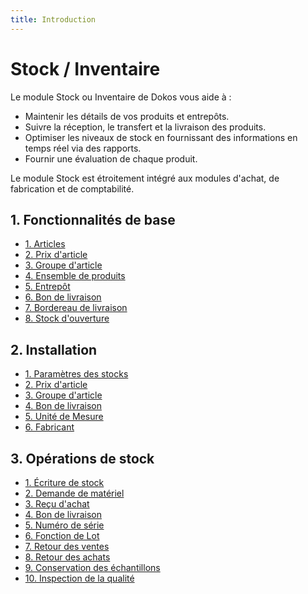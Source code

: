 ```yaml
---
title: Introduction
---
```


# Stock / Inventaire
Le module Stock ou Inventaire de Dokos vous aide à :

- Maintenir les détails de vos produits et entrepôts.
- Suivre la réception, le transfert et la livraison des produits.
- Optimiser les niveaux de stock en fournissant des informations en temps réel via des rapports.
- Fournir une évaluation de chaque produit.

Le module Stock est étroitement intégré aux modules d'achat, de fabrication et de comptabilité.

## 1. Fonctionnalités de base

- [1. Articles](/dokos/parametrage/articles)
- [2. Prix d'article](/dokos/parametrage/prix)
- [3. Groupe d'article](/dokos/parametrage/articles#groupes-darticles)
- [4. Ensemble de produits](/dokos/stocks/ensembles-de-produits)
- [5. Entrepôt](/dokos/stocks/warehouse)
- [6. Bon de livraison](/dokos/stocks/delivery-note)
- [7. Bordereau de livraison](/dokos/stocks/bordereau-colis)
- [8. Stock d'ouverture](/dokos/stocks/opening-stock)


## 2. Installation

- [1. Paramètres des stocks](/dokos/stocks/stock-settings)
- [2. Prix d'article](/dokos/parametrage/prix)
- [3. Groupe d'article](/dokos/parametrage/articles#groupes-darticles)
- [4. Bon de livraison](/dokos/stocks/delivery-note)
- [5. Unité de Mesure](/dokos/stocks/uom)
- [6. Fabricant](/dokos/stocks/fabricant)



## 3. Opérations de stock

- [1. Écriture de stock](/dokos/stocks/stock-entry)
- [2. Demande de matériel](/dokos/stocks/demande-materiel)
- [3. Reçu d'achat](/dokos/stocks/recus-achats)
- [4. Bon de livraison](/dokos/stocks/delivery-note)
- [5. Numéro de série](/dokos/stocks/serial-no)
- [6. Fonction de Lot](/dokos/stocks/batch)
- [7. Retour des ventes](/dokos/stocks/sales-return)
- [8. Retour des achats](/dokos/stocks/purchase-return)
- [9. Conservation des échantillons](/dokos/stocks/retain-sample-stock)
- [10. Inspection de la qualité](/dokos/stocks/quality-inspection)